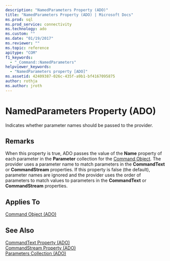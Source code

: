 ```yaml
---
description: "NamedParameters Property (ADO)"
title: "NamedParameters Property (ADO) | Microsoft Docs"
ms.prod: sql
ms.prod_service: connectivity
ms.technology: ado
ms.custom: ""
ms.date: "01/19/2017"
ms.reviewer: ""
ms.topic: reference
apitype: "COM"
f1_keywords: 
  - "_Command::NamedParameters"
helpviewer_keywords: 
  - "NamedParameters property [ADO]"
ms.assetid: 42409387-026c-435f-a9b1-bf4167095875
author: rothja
ms.author: jroth
---
```

# NamedParameters Property (ADO)
Indicates whether parameter names should be passed to the provider.  
  
## Remarks  
 When this property is true, ADO passes the value of the **Name** property of each parameter in the **Parameter** collection for the [Command Object](./command-object-ado.md). The provider uses a parameter name to match parameters in the **CommandText** or **CommandStream** properties. If this property is false (the default), parameter names are ignored and the provider uses the order of parameters to match values to parameters in the **CommandText** or **CommandStream** properties.  
  
## Applies To  
 [Command Object (ADO)](./command-object-ado.md)  
  
## See Also  
 [CommandText Property (ADO)](./commandtext-property-ado.md)   
 [CommandStream Property (ADO)](./commandstream-property-ado.md)   
 [Parameters Collection (ADO)](./parameters-collection-ado.md)